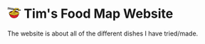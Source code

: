 # <img src="./images/noodle-icon.png" alt="" width="30" height="24"> Tim's Food Map Website

The website is about all of the different dishes I have tried/made.